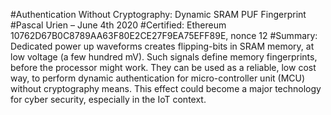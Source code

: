 #Authentication Without Cryptography: Dynamic SRAM PUF Fingerprint
#Pascal Urien – June 4th 2020
#Certified: Ethereum 10762D67B0C8789AA63F80E2CE27F9EA75EFF89E, nonce 12
#Summary: Dedicated power up waveforms creates flipping-bits in SRAM memory, at low voltage (a few hundred mV). Such signals define memory fingerprints, before the processor might work. They can be used as a reliable, low cost way, to perform dynamic authentication for micro-controller unit (MCU) without cryptography means. This effect could become a major technology for cyber security, especially in the IoT context.
